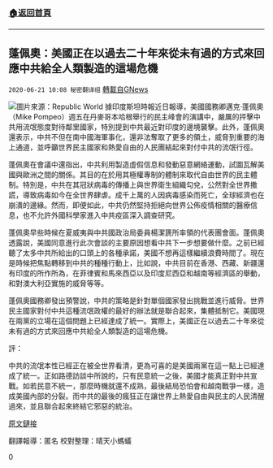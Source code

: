 ###  [:house:返回首頁](https://github.com/ourhimalayas/txt)
---

## 蓬佩奧：美國正在以過去二十年來從未有過的方式來回應中共給全人類製造的這場危機
`2020-06-21 10:08 秘密翻译组` [轉載自GNews](https://gnews.org/zh-hant/241535/)

![](https://gnews.org/wp-content/uploads/2020/06/Picture-1-94.png)圖片來源：Republic World
據印度斯坦時報近日報導，美國國務卿邁克·蓬佩奧（Mike Pompeo）週五在丹麥哥本哈根舉行的民主峰會的演講中，嚴厲的抨擊中共用流氓態度對待鄰里國家，特別提到中共最近對印度的邊境襲擊。此外，蓬佩奧還表示，中共不但在南中國海軍事化，還非法奪取了更多的領土，威脅到重要的海上通道，並呼籲世界民主國家和熱愛自由的人民團結起來對付中共的流氓行徑。

蓬佩奧在會議中還指出，中共利用製造虛假信息和發動惡意網絡運動，試圖瓦解美國與歐洲之間的關係。其目的在於用其極權專制的體制來取代自由世界的民主體制。特別是，中共在其冠狀病毒的傳播上與世界衛生組織勾兌，公然對全世界撒謊，導致病毒如今在全世界肆虐。成千上萬的人因病毒感染而死亡，全球經濟也在崩潰的邊緣。然而，即便如此，中共仍然堅持拒絕向世界公佈疫情相關的醫療信息，也不允許外國科學家進入中共疫區深入調查研究。

蓬佩奧早些時候在夏威夷與中共國政治局委員楊潔篪所率領的代表團會面。蓬佩奧透露說，美國同意進行此次會談的主要原因想看中共下一步想要做什麼。之前已經聽了太多中共所給出的口頭上的各種承諾，美國不想再這樣繼續浪費時間了。現在是時候把焦點轉移到中共的種種行動上，比如說，中共目前在香港、西藏、新疆還有印度的所作所為，在菲律賓和馬來西亞以及印度尼西亞和越南等經濟區的舉動，和對澳大利亞實施的威脅等等。

蓬佩奧國務卿發出預警說，中共的策略是針對單個國家發出挑戰並進行威脅。世界民主國家對付中共這種流氓政權的最好的辦法就是聯合起來，集體抵制它。美國現在兩黨的立場在這個問題上已經達成了統一。實際上，美國正在以過去二十年來從未有過的方式來回應中共給全人類製造的這場危機。

評：

中共的流氓本性已經正在被全世界看清，更為可喜的是美國兩黨在這一點上已經達成了統一。正如路德訪談中所說的，只有民意統一之後，美國才能真正對中共宣戰。如若民意不統一，那麼時機就還不成熟，最後結局恐怕會和越南戰爭一樣，造成美國內部的分裂。而中共的最後的瘋狂正在讓世界上熱愛自由與民主的人民清醒過來，並且聯合起來終結它邪惡的統治。

[原文鏈接](https://www.hindustantimes.com/world-news/us-calls-china-rogue-state-cites-border-attack/story-3NkKvxgtpaS6j19D8mm07J.html)

翻譯報導：匿名
校對整理：晴天小螞蟻

0
